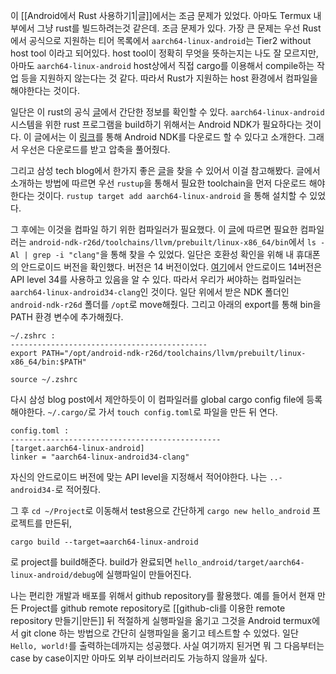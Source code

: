 이 [[Android에서 Rust 사용하기1|글]]에서는 조금 문제가 있었다. 아마도 Termux 내부에서 그냥 rust를 빌드하려는것 같은데. 조금 문제가 있다. 가장 큰 문제는 우선 Rust에서 공식으로 지원하는 티어 목록에서 `aarch64-linux-android`는 Tier2 without host tool 이라고 되어있다. host tool이 정확히 무엇을 뜻하는지는 나도 잘 모르지만, 아마도 `aarch64-linux-android` host상에서 직접 cargo를 이용해서 compile하는 작업 등을 지원하지 않는다는 것 같다. 따라서 Rust가 지원하는 host 환경에서 컴파일을 해야한다는 것이다. 

일단은 이 rust의 공식 [글](https://doc.rust-lang.org/rustc/platform-support/android.html)에서 간단한 정보를 확인할 수 있다. `aarch64-linux-android`시스템을 위한 rust 프로그램을 build하기 위해서는 Android NDK가 필요하다는 것이다. 이 글에서는 이 [링크](https://developer.android.com/ndk/downloads)를 통해 Android NDK를 다운로드 할 수 있다고 소개한다. 그래서 우선은 다운로드를 받고 압축을 풀어줬다.

그리고 삼성 tech blog에서 한가지 좋은 [글](https://techblog.samsung.com/blog/article/265)을 찾을 수 있어서 이걸 참고해봤다. 
글에서 소개하는 방법에 따르면 우선 `rustup`을 통해서 필요한 toolchain을 먼저 다운로드 해야한다는 것이다. 
`rustup target add aarch64-linux-android` 을 통해 설치할 수 있었다.

그 후에는 이것을 컴파일 하기 위한 컴파일러가 필요했다. 이 [글](https://www.reddit.com/r/rust/comments/ruafyd/how_can_i_build_hello_world_rust_for/)에 따르면 필요한 컴파일러는 `android-ndk-r26d/toolchains/llvm/prebuilt/linux-x86_64/bin`에서 `ls -Al | grep -i "clang"`을 통해 찾을 수 있었다. 
일단은 호환성 확인을 위해 내 휴대폰의 안드로이드 버전을 확인했다. 버전은 14 버전이었다. [여기](https://developer.android.com/tools/releases/platforms#14)에서 안드로이드 14버전은 API level 34를 사용하고 있음을 알 수 있다. 따라서 우리가 써야하는 컴파일러는 `aarch64-linux-android34-clang`인 것이다. 
일단 위에서 받은 NDK 폴더인 `android-ndk-r26d` 폴더를 `/opt`로 move해줬다. 그리고 아래의 export를 통해 bin을 PATH 환경 변수에 추가해줬다.
```
~/.zshrc :
--------------------------------------------
export PATH="/opt/android-ndk-r26d/toolchains/llvm/prebuilt/linux-x86_64/bin:$PATH"
```
`source ~/.zshrc`

다시 삼성 blog post에서 제안하듯이 이 컴파일러를 global cargo config file에 등록해야한다.
`~/.cargo/`로 가서 `touch config.toml`로 파일을 만든 뒤 연다.
```
config.toml :
-----------------------------------------------
[target.aarch64-linux-android]
linker = "aarch64-linux-android34-clang"
```
자신의 안드로이드 버전에 맞는 API level을 지정해서 적어야한다. 나는 `..-android34-`로 적어줬다.

그 후 `cd ~/Project`로 이동해서 test용으로 간단하게 `cargo new hello_android` 프로젝트를 만든뒤, 
```
cargo build --target=aarch64-linux-android
```
로 project를 build해준다. build가 완료되면 
`hello_android/target/aarch64-linux-android/debug`에 실행파일이 만들어진다. 

나는 편리한 개발과 배포를 위해서 github repository를 활용했다. 예를 들어서 현재 만든 Project를 github remote repository로 [[github-cli를 이용한 remote repository 만들기|만든]] 뒤 적절하게 실행파일을 옮기고 그것을 Android termux에서 git clone 하는 방법으로 간단히 실행파일을 옮기고 테스트할 수 있었다. 일단 `Hello, world!`를 출력하는데까지는 성공했다. 사실 여기까지 된거면 뭐 그 다음부터는 case by case이지만 아마도 외부 라이브러리도 가능하지 않을까 싶다. 